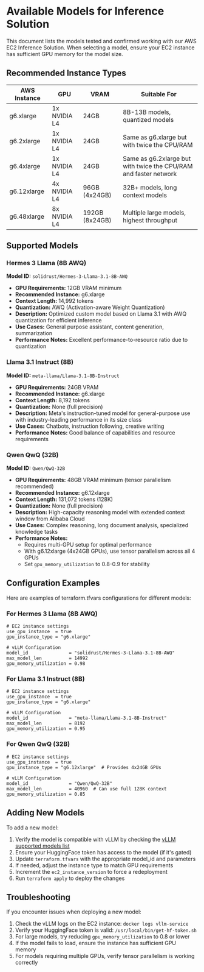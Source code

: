 # Available Models for Inference Solution

This document lists the models tested and confirmed working with our AWS EC2 Inference Solution. When selecting a model, ensure your EC2 instance has sufficient GPU memory for the model size.

## Recommended Instance Types

| AWS Instance | GPU | VRAM | Suitable For |
|--------------|-----|------|-------------|
| g6.xlarge    | 1x NVIDIA L4 | 24GB | 8B-13B models, quantized models |
| g6.2xlarge   | 1x NVIDIA L4 | 24GB | Same as g6.xlarge but with twice the CPU/RAM |
| g6.4xlarge   | 1x NVIDIA L4 | 24GB | Same as g6.2xlarge but with twice the CPU/RAM and faster network |
| g6.12xlarge  | 4x NVIDIA L4 | 96GB (4x24GB) | 32B+ models, long context models |
| g6.48xlarge  | 8x NVIDIA L4 | 192GB (8x24GB) | Multiple large models, highest throughput |

## Supported Models

### Hermes 3 Llama (8B AWQ)
**Model ID:** `solidrust/Hermes-3-Llama-3.1-8B-AWQ`
- **GPU Requirements:** 12GB VRAM minimum
- **Recommended Instance:** g6.xlarge
- **Context Length:** 14,992 tokens
- **Quantization:** AWQ (Activation-aware Weight Quantization)
- **Description:** Optimized custom model based on Llama 3.1 with AWQ quantization for efficient inference
- **Use Cases:** General purpose assistant, content generation, summarization
- **Performance Notes:** Excellent performance-to-resource ratio due to quantization

### Llama 3.1 Instruct (8B)
**Model ID:** `meta-llama/Llama-3.1-8B-Instruct`
- **GPU Requirements:** 24GB VRAM
- **Recommended Instance:** g6.xlarge
- **Context Length:** 8,192 tokens
- **Quantization:** None (full precision)
- **Description:** Meta's instruction-tuned model for general-purpose use with industry-leading performance in its size class
- **Use Cases:** Chatbots, instruction following, creative writing
- **Performance Notes:** Good balance of capabilities and resource requirements

### Qwen QwQ (32B)
**Model ID:** `Qwen/QwQ-32B`
- **GPU Requirements:** 48GB VRAM minimum (tensor parallelism recommended)
- **Recommended Instance:** g6.12xlarge
- **Context Length:** 131,072 tokens (128K)
- **Quantization:** None (full precision)
- **Description:** High-capacity reasoning model with extended context window from Alibaba Cloud
- **Use Cases:** Complex reasoning, long document analysis, specialized knowledge tasks
- **Performance Notes:** 
  - Requires multi-GPU setup for optimal performance
  - With g6.12xlarge (4x24GB GPUs), use tensor parallelism across all 4 GPUs
  - Set `gpu_memory_utilization` to 0.8-0.9 for stability

## Configuration Examples

Here are examples of terraform.tfvars configurations for different models:

### For Hermes 3 Llama (8B AWQ)
```hcl
# EC2 instance settings
use_gpu_instance  = true
gpu_instance_type = "g6.xlarge"

# vLLM Configuration
model_id               = "solidrust/Hermes-3-Llama-3.1-8B-AWQ"
max_model_len          = 14992
gpu_memory_utilization = 0.98
```

### For Llama 3.1 Instruct (8B)
```hcl
# EC2 instance settings
use_gpu_instance  = true
gpu_instance_type = "g6.xlarge"

# vLLM Configuration
model_id               = "meta-llama/Llama-3.1-8B-Instruct"
max_model_len          = 8192
gpu_memory_utilization = 0.95
```

### For Qwen QwQ (32B)
```hcl
# EC2 instance settings
use_gpu_instance  = true
gpu_instance_type = "g6.12xlarge"  # Provides 4x24GB GPUs

# vLLM Configuration
model_id               = "Qwen/QwQ-32B"
max_model_len          = 40960  # Can use full 128K context
gpu_memory_utilization = 0.85
```

## Adding New Models

To add a new model:

1. Verify the model is compatible with vLLM by checking the [vLLM supported models list](https://vllm.readthedocs.io/en/latest/models/supported_models.html)
2. Ensure your HuggingFace token has access to the model (if it's gated)
3. Update `terraform.tfvars` with the appropriate model_id and parameters
4. If needed, adjust the instance type to match GPU requirements
5. Increment the `ec2_instance_version` to force a redeployment
6. Run `terraform apply` to deploy the changes

## Troubleshooting

If you encounter issues when deploying a new model:

1. Check the vLLM logs on the EC2 instance: `docker logs vllm-service`
2. Verify your HuggingFace token is valid: `/usr/local/bin/get-hf-token.sh`
3. For large models, try reducing `gpu_memory_utilization` to 0.8 or lower
4. If the model fails to load, ensure the instance has sufficient GPU memory
5. For models requiring multiple GPUs, verify tensor parallelism is working correctly
